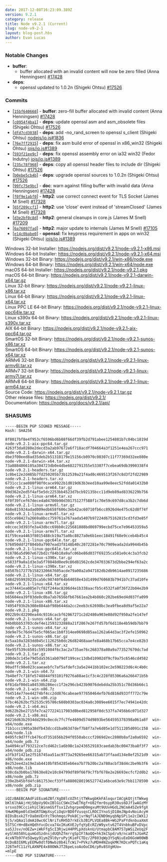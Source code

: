 ```yaml
---
date: 2017-12-08T16:23:09.389Z
version: 9.2.1
category: release
title: Node v9.2.1 (Current)
slug: node-v9-2-1
layout: blog-post.hbs
author: Evan Lucas
---
```


### Notable Changes

* **buffer**:
  * buffer allocated with an invalid content will now be zero filled (Anna Henningsen) [#17428](https://github.com/nodejs/node/pull/17428)
* **deps**:
  * openssl updated to 1.0.2n (Shigeki Ohtsu) [#17526](https://github.com/nodejs/node/pull/17526)

### Commits

* [[`15bf640668`](https://github.com/nodejs/node/commit/15bf640668)] - **buffer**: zero-fill buffer allocated with invalid content (Anna Henningsen) [#17428](https://github.com/nodejs/node/pull/17428)
* [[`c0954f4ba1`](https://github.com/nodejs/node/commit/c0954f4ba1)] - **deps**: update openssl asm and asm_obsolete files (Shigeki Ohtsu) [#17526](https://github.com/nodejs/node/pull/17526)
* [[`dfd7cd3038`](https://github.com/nodejs/node/commit/dfd7cd3038)] - **deps**: add -no_rand_screen to openssl s_client (Shigeki Ohtsu) [nodejs/io.js#1836](https://github.com/nodejs/io.js/pull/1836)
* [[`76e7ff2915`](https://github.com/nodejs/node/commit/76e7ff2915)] - **deps**: fix asm build error of openssl in x86_win32 (Shigeki Ohtsu) [iojs/io.js#1389](https://github.com/iojs/io.js/pull/1389)
* [[`593f21ee9c`](https://github.com/nodejs/node/commit/593f21ee9c)] - **deps**: fix openssl assembly error on ia32 win32 (Fedor Indutny) [iojs/io.js#1389](https://github.com/iojs/io.js/pull/1389)
* [[`235c78f968`](https://github.com/nodejs/node/commit/235c78f968)] - **deps**: copy all openssl header files to include dir (Shigeki Ohtsu) [#17526](https://github.com/nodejs/node/pull/17526)
* [[`b0ebe5cb4b`](https://github.com/nodejs/node/commit/b0ebe5cb4b)] - **deps**: upgrade openssl sources to 1.0.2n (Shigeki Ohtsu) [#17526](https://github.com/nodejs/node/pull/17526)
* [[`99fc75e9bc`](https://github.com/nodejs/node/commit/99fc75e9bc)] - **doc**: warn against filling buffer with invalid data (Anna Henningsen) [#17428](https://github.com/nodejs/node/pull/17428)
* [[`f0f9e1abf0`](https://github.com/nodejs/node/commit/f0f9e1abf0)] - **http2**: use correct connect event for TLS Socket (James M Snell) [#17328](https://github.com/nodejs/node/pull/17328)
* [[`65f209ccf1`](https://github.com/nodejs/node/commit/65f209ccf1)] - **http2**: use 'close' event instead of 'streamClosed' (James M Snell) [#17328](https://github.com/nodejs/node/pull/17328)
* [[`d3e2bf0c8d`](https://github.com/nodejs/node/commit/d3e2bf0c8d)] - **http2**: general cleanups in core.js (James M Snell) [#17209](https://github.com/nodejs/node/pull/17209)
* [[`6a76097fad`](https://github.com/nodejs/node/commit/6a76097fad)] - **http2**: major update to internals (James M Snell) [#17105](https://github.com/nodejs/node/pull/17105)
* [[`e14c0babe0`](https://github.com/nodejs/node/commit/e14c0babe0)] - **openssl**: fix keypress requirement in apps on win32 (Shigeki Ohtsu) [iojs/io.js#1389](https://github.com/iojs/io.js/pull/1389)

Windows 32-bit Installer: https://nodejs.org/dist/v9.2.1/node-v9.2.1-x86.msi<br> Windows 64-bit Installer: https://nodejs.org/dist/v9.2.1/node-v9.2.1-x64.msi<br> Windows 32-bit Binary: https://nodejs.org/dist/v9.2.1/win-x86/node.exe<br> Windows 64-bit Binary: https://nodejs.org/dist/v9.2.1/win-x64/node.exe<br> macOS 64-bit Installer: https://nodejs.org/dist/v9.2.1/node-v9.2.1.pkg<br> macOS 64-bit Binary: https://nodejs.org/dist/v9.2.1/node-v9.2.1-darwin-x64.tar.gz<br> Linux 32-bit Binary: https://nodejs.org/dist/v9.2.1/node-v9.2.1-linux-x86.tar.xz<br> Linux 64-bit Binary: https://nodejs.org/dist/v9.2.1/node-v9.2.1-linux-x64.tar.xz<br> Linux PPC LE 64-bit Binary: https://nodejs.org/dist/v9.2.1/node-v9.2.1-linux-ppc64le.tar.xz<br> Linux s390x 64-bit Binary: https://nodejs.org/dist/v9.2.1/node-v9.2.1-linux-s390x.tar.xz<br> AIX 64-bit Binary: https://nodejs.org/dist/v9.2.1/node-v9.2.1-aix-ppc64.tar.gz<br> SmartOS 32-bit Binary: https://nodejs.org/dist/v9.2.1/node-v9.2.1-sunos-x86.tar.xz<br> SmartOS 64-bit Binary: https://nodejs.org/dist/v9.2.1/node-v9.2.1-sunos-x64.tar.xz<br> ARMv6 32-bit Binary: https://nodejs.org/dist/v9.2.1/node-v9.2.1-linux-armv6l.tar.xz<br> ARMv7 32-bit Binary: https://nodejs.org/dist/v9.2.1/node-v9.2.1-linux-armv7l.tar.xz<br> ARMv8 64-bit Binary: https://nodejs.org/dist/v9.2.1/node-v9.2.1-linux-arm64.tar.xz<br> Source Code: https://nodejs.org/dist/v9.2.1/node-v9.2.1.tar.gz<br> Other release files: https://nodejs.org/dist/v9.2.1/<br> Documentation: https://nodejs.org/docs/v9.2.1/api/

### SHASUMS

```
-----BEGIN PGP SIGNED MESSAGE-----
Hash: SHA256

8f8017bf8e4f953cf6596bd6b08f66df39fb2d791abee1254881b7c04bc1819d  node-v9.2.1-aix-ppc64.tar.gz
4263f3da0280e2decd3a2ab97672e6f718acdf704664a3f1251e4ea267ccc971  node-v9.2.1-darwin-x64.tar.gz
dbe3f00eed8ad35deb2b51318179e15156cb0970c00307c11f77369d32ee880e  node-v9.2.1-darwin-x64.tar.xz
73a8884866105a304723db0e4dbe6022791355e53307f7cebea69db3990338f4  node-v9.2.1-headers.tar.gz
1c0be12e2d485b7fd250205b73b12539a21f4ad0c469513f267c8d3f2fd22989  node-v9.2.1-headers.tar.xz
6731cc1cae080f98f0cace9922b1d019d63b3eed10aa99e8eec52fdda01432b0  node-v9.2.1-linux-arm64.tar.gz
09d362e2ed5f4af5e5dc2253bb4523d7bcb92135bcc11d9eb89ad8336229b756  node-v9.2.1-linux-arm64.tar.xz
6f0f39fcef67dece4a04700b90d30175127f588f1c70e59c697d8ca3b2c7db6d  node-v9.2.1-linux-armv6l.tar.gz
4b8e815924adad009edb658f606c3eb42ac60710fb6cc8926d4e475c62d8f74f  node-v9.2.1-linux-armv6l.tar.xz
655ce98427a2669a8bcc759761a767aada5407b97224d675162815cd3fd3e85f  node-v9.2.1-linux-armv7l.tar.gz
e8ccec3d393fe3a43dbcc69bb0c225681888bd869799ecbd75ce7e96453359a5  node-v9.2.1-linux-armv7l.tar.xz
81f59cea4463f8015488cb19a75a0bc8827a0e6b1eec18491f68e9cceb4b45c4  node-v9.2.1-linux-ppc64le.tar.gz
576050ddf2f804b0a7907ead3f8148b40c2072281e70c7909eada2da9944b45b  node-v9.2.1-linux-ppc64le.tar.xz
918786a5d907e672bd2cf84b10a9afc06be86d037f69235ca581e0c4c3a3fcb2  node-v9.2.1-linux-s390x.tar.gz
e5833f9a0a1d3e3a5f70848d0ee9c86d81562cde347033673d2bbe294ef63a2c  node-v9.2.1-linux-s390x.tar.xz
b8507b17277b1582320667605acde79a00a2a947182db2db9614ae0917235686  node-v9.2.1-linux-x64.tar.gz
548d2959939235ca56c98740f64b64058e43d1499d760603b7941b7c37ad10fe  node-v9.2.1-linux-x64.tar.xz
ac374441ea085e7cf82f244ac8206d4e1b338aacfb5c4532fa8f36f22b04e2b9  node-v9.2.1-linux-x86.tar.gz
b65604ea39f03de0c0ba7ab7656bfb67661ea2b4b860c202be69ed4d037fa099  node-v9.2.1-linux-x86.tar.xz
74954f93b2b308e884abf98b644da2cc2eeb3c62698bc3ea9fbea8d9af5e22a7  node-v9.2.1.pkg
0922b9cd2290ea44c9316cacbf62067271c2d2480a903e08d92f950a2fe147ef  node-v9.2.1-sunos-x64.tar.gz
94b0bbb53703cdef4e12593232888a21f2867e267fd57bf6d118e4b59db7bb79  node-v9.2.1-sunos-x64.tar.xz
3de9e75c76d475e5cf065ac1b8f314ee0698d85aa1262a64d3ac3f2efe150962  node-v9.2.1-sunos-x86.tar.gz
8c5aa10a3283dd045c112625b0dc26d82468aaefe8a468b17b65cca7e4ce82b3  node-v9.2.1-sunos-x86.tar.xz
f6e95f539c6501c5951084f6c3ac2a735ae76c268378a80a9a773527670dc7ad  node-v9.2.1.tar.gz
200de3c145e79d5da5361ab079df199cec13dbd10902df9cf9a75c6546cd4582  node-v9.2.1.tar.xz
90adffc98e023caaeaebfc7af5afdefc3a5e2441bb102ec2e598223d6c4c4b0c  node-v9.2.1-win-x64.7z
7b48ef7c718fe5748844f93101f9276a88ae1cf3c4c228f85306a6a266471b5b  node-v9.2.1-win-x64.zip
6f81daf00d1a84530b286ecc1f2e296cb423b9076debdda25b351c78d36b66c1  node-v9.2.1-win-x86.7z
f64514e77ee44274bf4cc2dd876cabeae977650464efb76d816d933ff772c79e  node-v9.2.1-win-x86.zip
57bc46262bcf52535c95786c608b0303ac034a8c3089ee6015f7ec74941e42dc  node-v9.2.1-x64.msi
9d622b2be2715fe7ca277224117983d0bed812958f0dc537fa7456b6c071d327  node-v9.2.1-x86.msi
04216d63b2934dd299c0ecdc7fc7fe4609d574d9893be564595378398a061a8f  win-x64/node.exe
71b1ccc1905a38dfb43dccd1ba063d7def7b8f7a7e6d05e1d7511205d091c158  win-x64/node.lib
0495fc9d7ffcb476cd7351656b294f0550abcccf2069d2ec2800b8af2a0a6592  win-x64/node_pdb.7z
3a4094caf793212ce7cd462c1a6b98c1a2436529183caedab3bc00473ba8f3f7  win-x64/node_pdb.zip
a3fb3f1421e2f516745aa51ac9773a29265ee66315ab73ffaad134e8ef2521d9  win-x86/node.exe
8e252ee42a19e2ab4410bf854285eb6ea7b77b20bc2a780acbf38d4c2be9b3f6  win-x86/node.lib
938cda3b0ba178638e82e10c84799df89f66f9c7fbf678e2e26693ecfcf2d0b2  win-x86/node_pdb.7z
239e2b45bfd4fc861753ecf33ffa8800280196527742a6bce63e9c7bb1178590  win-x86/node_pdb.zip
-----BEGIN PGP SIGNATURE-----

iQIzBAEBCAAdFiEEua6ZBf/XgD8lcUZhtjtTWkwgbKkFAloqurIACgkQtjtTWkwg
bKl6lhAAjrHjS0pVy9OxIBlGiCSWxI5wETKgf+U82fmr0sypR30us6DJf1wAGzMY
srsxo39CcciehiClWinmGSfTsx1ZvhgrpemD0mgxuMt9UUvHGdL2NCmA45Ze9fgX
tHwKM6pm0ld3mGRTGWpXsyCiOqUrBD0fVusqsCLROCIYnoSjD18mJNp4vNoiAcyH
8IOsBsxk2TrOa8mVEnYcT9ohmqo/Pok8CjvrNqflAJEND9myqbNpSPi1e2cIWX1J
5j5/xQAa1ldmA10wc6ClNriTsRH5D7rkEcbJB1PLVQEa8Bk+WG2PaFYdknbuaXmX
5STSCrH+dBxHQdhYvcDcva74xIKuKVEJyfqYpEcRZzW9yxtv62T4VnbkuBFvDVpc
sa5JJsv/nOEZw+iWkFfg5cI3RjwiH4PPLpXdsknU/UtmapbC8AM757pWSiZeUq2F
eySlK658hLqumGdSzdnsjdUQhZfmrrgSpIF7AoQQ+hk3kCSpd/u9/nca8TsJGeRZ
4cxNTb97Fe5Qwqy91ymZ9l0yruPyjKieFCTDz/2P803qWp3YSqNiuEeD6GoW00WB
OcDoB3I6MLyEEMw0dtfDNwbz0b4ifcWi7+PVkz7uMDH4NZoqkMK7KDcxPQTc1aKq
J26TmfC11zYLAXNPE4x80OWkJTZ6peLsoAoOoCD6/pRv8SVgHUo=
=mlpE
-----END PGP SIGNATURE-----

```
